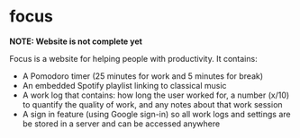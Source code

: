 # focus

**NOTE: Website is not complete yet**

Focus is a website for helping people with productivity. It contains:

- A Pomodoro timer (25 minutes for work and 5 minutes for break)
- An embedded Spotify playlist linking to classical music
- A work log that contains: how long the user worked for, a number (x/10) to quantify the quality of work, and any notes about that work session
- A sign in feature (using Google sign-in) so all work logs and settings are be stored in a server and can be accessed anywhere
